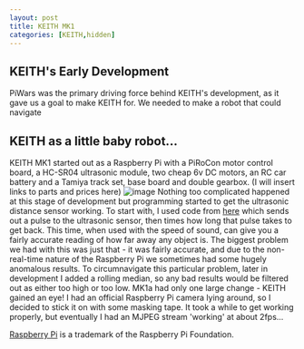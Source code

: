 ```yaml
---
layout: post
title: KEITH MK1
categories: [KEITH,hidden]
---
```


## KEITH's Early Development

PiWars was the primary driving force behind KEITH's development, as it gave us a goal to make KEITH for. We needed to make a robot that could navigate 

## KEITH as a little baby robot...

KEITH MK1 started out as a Raspberry Pi with a PiRoCon motor control board, a HC-SR04 ultrasonic module, two cheap 6v DC motors, an RC car battery and a Tamiya track set, base board and double gearbox. (I will insert links to parts and prices here)
![image](http://keiththerobot.uk/images/MK1.JPG "KEITH MK1")
Nothing too complicated happened at this stage of development but programming started to get the ultrasonic distance sensor working. To start with, I used code from <a href="https://github.com/chrisalexander/initio-pirocon-test/blob/master/sonar.py">here</a> which sends out a pulse to the ultrasonic sensor, then times how long that pulse takes to get back. This time, when used with the speed of sound, can give you a fairly accurate reading of how far away any object is.
The biggest problem we had with this was just that - it was fairly accurate, and due to the non-real-time nature of the Raspberry Pi we sometimes had some hugely anomalous results. To circumnavigate this particular problem, later in development I added a rolling median, so any bad results would be filtered out as either too high or too low.
MK1a had only one large change - KEITH gained an eye! I had an official Raspberry Pi camera lying around, so I decided to stick it on with some masking tape. It took a while to get working properly, but eventually I had an MJPEG stream 'working' at about 2fps...


<a href="http://www.raspberrypi.org">Raspberry Pi</a> is a trademark of the Raspberry Pi Foundation.

